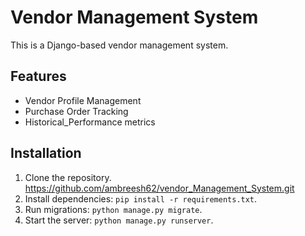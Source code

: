 # Vendor Management System

This is a Django-based vendor management system.

## Features

- Vendor Profile Management
- Purchase Order Tracking
- Historical_Performance metrics

## Installation

1. Clone the repository. https://github.com/ambreesh62/vendor_Management_System.git
2. Install dependencies: `pip install -r requirements.txt`.
3. Run migrations: `python manage.py migrate`.
4. Start the server: `python manage.py runserver`.

